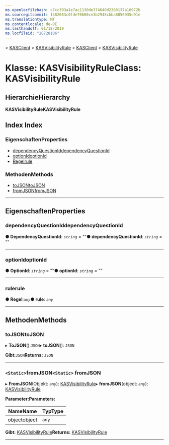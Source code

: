 ```yaml
---
ms.openlocfilehash: c7cc393a1e7ac1130de374640d2380137a16072b
ms.sourcegitcommit: 1482683c0fde70600ce3b2948cbba8856935d91e
ms.translationtype: MT
ms.contentlocale: de-DE
ms.lasthandoff: 01/18/2019
ms.locfileid: "28728106"
---
```

<span data-ttu-id="6b49c-101">[](../README.md) > [KASClient](../modules/kasclient.md) > [KASVisibilityRule](../classes/kasclient.kasvisibilityrule.md)</span><span class="sxs-lookup"><span data-stu-id="6b49c-101">[](../README.md) > [KASClient](../modules/kasclient.md) > [KASVisibilityRule](../classes/kasclient.kasvisibilityrule.md)</span></span>

# <a name="class-kasvisibilityrule"></a><span data-ttu-id="6b49c-102">Klasse: KASVisibilityRule</span><span class="sxs-lookup"><span data-stu-id="6b49c-102">Class: KASVisibilityRule</span></span>

## <a name="hierarchy"></a><span data-ttu-id="6b49c-103">Hierarchie</span><span class="sxs-lookup"><span data-stu-id="6b49c-103">Hierarchy</span></span>

<span data-ttu-id="6b49c-104">**KASVisibilityRule**</span><span class="sxs-lookup"><span data-stu-id="6b49c-104">**KASVisibilityRule**</span></span>

## <a name="index"></a><span data-ttu-id="6b49c-105">Index </span><span class="sxs-lookup"><span data-stu-id="6b49c-105">Index</span></span>

### <a name="properties"></a><span data-ttu-id="6b49c-106">Eigenschaften</span><span class="sxs-lookup"><span data-stu-id="6b49c-106">Properties</span></span>

* [<span data-ttu-id="6b49c-107">dependencyQuestionId</span><span class="sxs-lookup"><span data-stu-id="6b49c-107">dependencyQuestionId</span></span>](kasclient.kasvisibilityrule.md#dependencyquestionid)
* [<span data-ttu-id="6b49c-108">optionId</span><span class="sxs-lookup"><span data-stu-id="6b49c-108">optionId</span></span>](kasclient.kasvisibilityrule.md#optionid)
* [<span data-ttu-id="6b49c-109">Regel</span><span class="sxs-lookup"><span data-stu-id="6b49c-109">rule</span></span>](kasclient.kasvisibilityrule.md#rule)
### <a name="methods"></a><span data-ttu-id="6b49c-110">Methoden</span><span class="sxs-lookup"><span data-stu-id="6b49c-110">Methods</span></span>

* [<span data-ttu-id="6b49c-111">toJSON</span><span class="sxs-lookup"><span data-stu-id="6b49c-111">toJSON</span></span>](kasclient.kasvisibilityrule.md#tojson)
* [<span data-ttu-id="6b49c-112">fromJSON</span><span class="sxs-lookup"><span data-stu-id="6b49c-112">fromJSON</span></span>](kasclient.kasvisibilityrule.md#fromjson)

---

## <a name="properties"></a><span data-ttu-id="6b49c-113">Eigenschaften</span><span class="sxs-lookup"><span data-stu-id="6b49c-113">Properties</span></span>

<a id="dependencyquestionid"></a>

###  <a name="dependencyquestionid"></a><span data-ttu-id="6b49c-114">dependencyQuestionId</span><span class="sxs-lookup"><span data-stu-id="6b49c-114">dependencyQuestionId</span></span>

<span data-ttu-id="6b49c-115">**● DependencyQuestionId**: *`string`* = ""</span><span class="sxs-lookup"><span data-stu-id="6b49c-115">**● dependencyQuestionId**: *`string`* = ""</span></span>

___

<a id="optionid"></a>

###  <a name="optionid"></a><span data-ttu-id="6b49c-116">optionId</span><span class="sxs-lookup"><span data-stu-id="6b49c-116">optionId</span></span>

<span data-ttu-id="6b49c-117">**● OptionId**: *`string`* = ""</span><span class="sxs-lookup"><span data-stu-id="6b49c-117">**● optionId**: *`string`* = ""</span></span>

___

<a id="rule"></a>

###  <a name="rule"></a><span data-ttu-id="6b49c-118">rule</span><span class="sxs-lookup"><span data-stu-id="6b49c-118">rule</span></span>

<span data-ttu-id="6b49c-119">**● Regel**:*`any`*</span><span class="sxs-lookup"><span data-stu-id="6b49c-119">**● rule**: *`any`*</span></span>

___

## <a name="methods"></a><span data-ttu-id="6b49c-120">Methoden</span><span class="sxs-lookup"><span data-stu-id="6b49c-120">Methods</span></span>

<a id="tojson"></a>

###  <a name="tojson"></a><span data-ttu-id="6b49c-121">toJSON</span><span class="sxs-lookup"><span data-stu-id="6b49c-121">toJSON</span></span>

<span data-ttu-id="6b49c-122">▸ **ToJSON**():`JSON`</span><span class="sxs-lookup"><span data-stu-id="6b49c-122">▸ **toJSON**(): `JSON`</span></span>

<span data-ttu-id="6b49c-123">**Gibt:**`JSON`</span><span class="sxs-lookup"><span data-stu-id="6b49c-123">**Returns:** `JSON`</span></span>

___

<a id="fromjson"></a>

### <a name="static-fromjson"></a><span data-ttu-id="6b49c-124">`<Static>`fromJSON</span><span class="sxs-lookup"><span data-stu-id="6b49c-124">`<Static>` fromJSON</span></span>

<span data-ttu-id="6b49c-125">▸ **FromJSON**(Objekt: *`any`*): [KASVisibilityRule](kasclient.kasvisibilityrule.md)</span><span class="sxs-lookup"><span data-stu-id="6b49c-125">▸ **fromJSON**(object: *`any`*): [KASVisibilityRule](kasclient.kasvisibilityrule.md)</span></span>

<span data-ttu-id="6b49c-126">**Parameter:**</span><span class="sxs-lookup"><span data-stu-id="6b49c-126">**Parameters:**</span></span>

| <span data-ttu-id="6b49c-127">Name</span><span class="sxs-lookup"><span data-stu-id="6b49c-127">Name</span></span> | <span data-ttu-id="6b49c-128">Typ</span><span class="sxs-lookup"><span data-stu-id="6b49c-128">Type</span></span> |
| ------ | ------ |
| <span data-ttu-id="6b49c-129">object</span><span class="sxs-lookup"><span data-stu-id="6b49c-129">object</span></span> | `any` |

<span data-ttu-id="6b49c-130">**Gibt:** [KASVisibilityRule](kasclient.kasvisibilityrule.md)</span><span class="sxs-lookup"><span data-stu-id="6b49c-130">**Returns:** [KASVisibilityRule](kasclient.kasvisibilityrule.md)</span></span>

___

